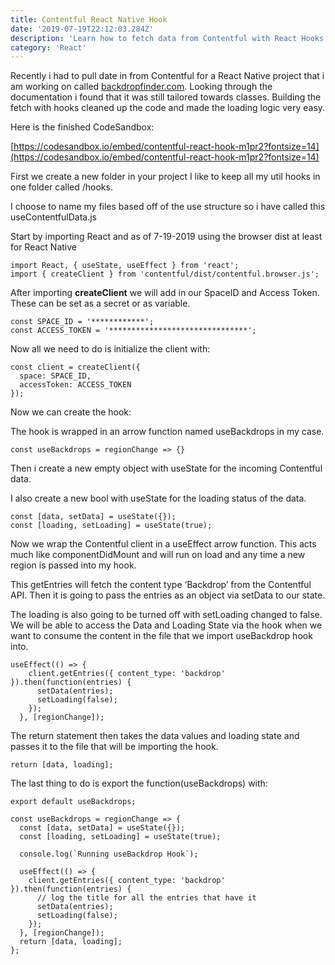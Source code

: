 ```yaml
---
title: Contentful React Native Hook
date: '2019-07-19T22:12:03.284Z'
description: 'Learn how to fetch data from Contentful with React Hooks'
category: 'React'
---
```


Recently i had to pull date in from Contentful for a React Native project that i am working on called [backdropfinder.com](http://backdropfinder.com). Looking through the documentation i found that it was still tailored towards classes. Building the fetch with hooks cleaned up the code and made the loading logic very easy.

Here is the finished CodeSandbox:

[https://codesandbox.io/embed/contentful-react-hook-m1pr2?fontsize=14](https://codesandbox.io/embed/contentful-react-hook-m1pr2?fontsize=14)

First we create a new folder in your project I like to keep all my util hooks in one folder called /hooks.

I choose to name my files based off of the use structure so i have called this useContentfulData.js

Start by importing React and as of 7-19-2019 using the browser dist at least for React Native

    import React, { useState, useEffect } from 'react';
    import { createClient } from 'contentful/dist/contentful.browser.js';

After importing **createClient** we will add in our SpaceID and Access Token. These can be set as a secret or as variable.

    const SPACE_ID = '************';
    const ACCESS_TOKEN = '*******************************';

Now all we need to do is initialize the client with:

    const client = createClient({
      space: SPACE_ID,
      accessToken: ACCESS_TOKEN
    });

Now we can create the hook:

The hook is wrapped in an arrow function named useBackdrops in my case.

    const useBackdrops = regionChange => {}

Then i create a new empty object with useState for the incoming Contentful data.

I also create a new bool with useState for the loading status of the data.

    const [data, setData] = useState({});
    const [loading, setLoading] = useState(true);

Now we wrap the Contentful client in a useEffect arrow function. This acts much like componentDidMount and will run on load and any time a new region is passed into my hook.

This getEntries will fetch the content type ‘Backdrop’ from the Contentful API. Then it is going to pass the entries as an object via setData to our state.

The loading is also going to be turned off with setLoading changed to false. We will be able to access the Data and Loading State via the hook when we want to consume the content in the file that we import useBackdrop hook into.

    useEffect(() => {
        client.getEntries({ content_type: 'backdrop' }).then(function(entries) {
          setData(entries);
          setLoading(false);
        });
      }, [regionChange]);

The return statement then takes the data values and loading state and passes it to the file that will be importing the hook.

    return [data, loading];

The last thing to do is export the function(useBackdrops) with:

    export default useBackdrops;

    const useBackdrops = regionChange => {
      const [data, setData] = useState({});
      const [loading, setLoading] = useState(true);

      console.log(`Running useBackdrop Hook`);

      useEffect(() => {
        client.getEntries({ content_type: 'backdrop' }).then(function(entries) {
          // log the title for all the entries that have it
          setData(entries);
          setLoading(false);
        });
      }, [regionChange]);
      return [data, loading];
    };
